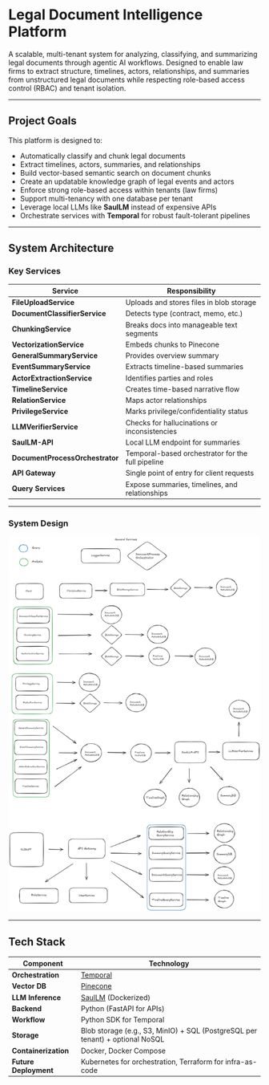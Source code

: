 # Legal Document Intelligence Platform

A scalable, multi-tenant system for analyzing, classifying, and summarizing legal documents through agentic AI workflows. Designed to enable law firms to extract structure, timelines, actors, relationships, and summaries from unstructured legal documents while respecting role-based access control (RBAC) and tenant isolation.

---

## Project Goals

This platform is designed to:

- Automatically classify and chunk legal documents
- Extract timelines, actors, summaries, and relationships
- Build vector-based semantic search on document chunks
- Create an updatable knowledge graph of legal events and actors
- Enforce strong role-based access within tenants (law firms)
- Support multi-tenancy with one database per tenant
- Leverage local LLMs like **SaulLM** instead of expensive APIs
- Orchestrate services with **Temporal** for robust fault-tolerant pipelines

---

## System Architecture

### Key Services

| Service                     | Responsibility |
|----------------------------|----------------|
| **FileUploadService**      | Uploads and stores files in blob storage |
| **DocumentClassifierService** | Detects type (contract, memo, etc.) |
| **ChunkingService**        | Breaks docs into manageable text segments |
| **VectorizationService**   | Embeds chunks to Pinecone |
| **GeneralSummaryService**  | Provides overview summary |
| **EventSummaryService**    | Extracts timeline-based summaries |
| **ActorExtractionService** | Identifies parties and roles |
| **TimelineService**        | Creates time-based narrative flow |
| **RelationService**        | Maps actor relationships |
| **PrivilegeService**       | Marks privilege/confidentiality status |
| **LLMVerifierService**     | Checks for hallucinations or inconsistencies |
| **SaulLM-API**             | Local LLM endpoint for summaries |
| **DocumentProcessOrchestrator** | Temporal-based orchestrator for the full pipeline |
| **API Gateway**            | Single point of entry for client requests |
| **Query Services**         | Expose summaries, timelines, and relationships |

---

### System Design

![System Design](docs/SystemDesign-LegalDocuments.png)

---

## Tech Stack

| Component | Technology |
|----------|-------------|
| **Orchestration** | [Temporal](https://temporal.io/) |
| **Vector DB** | [Pinecone](https://www.pinecone.io/) |
| **LLM Inference** | [SaulLM](https://huggingface.co/saulx/saullm) (Dockerized) |
| **Backend** | Python (FastAPI for APIs) |
| **Workflow** | Python SDK for Temporal |
| **Storage** | Blob storage (e.g., S3, MinIO) + SQL (PostgreSQL per tenant) + optional NoSQL |
| **Containerization** | Docker, Docker Compose |
| **Future Deployment** | Kubernetes for orchestration, Terraform for infra-as-code |



